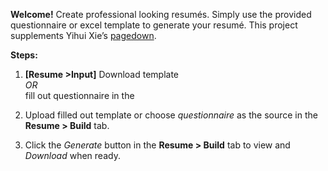 **Welcome!** Create professional looking resumés. Simply use the
provided questionnaire or excel template to generate your resumé. This
project supplements Yihui Xie’s [pagedown](https://pagedown.rbind.io/).

**Steps:**

1.  **\[Resume &gt;Input\]** Download template  
    *OR*  
    fill out questionnaire in the

2.  Upload filled out template or choose *questionnaire* as the source
    in the **Resume &gt; Build** tab.

3.  Click the *Generate* button in the **Resume &gt; Build** tab to view
    and *Download* when ready.
